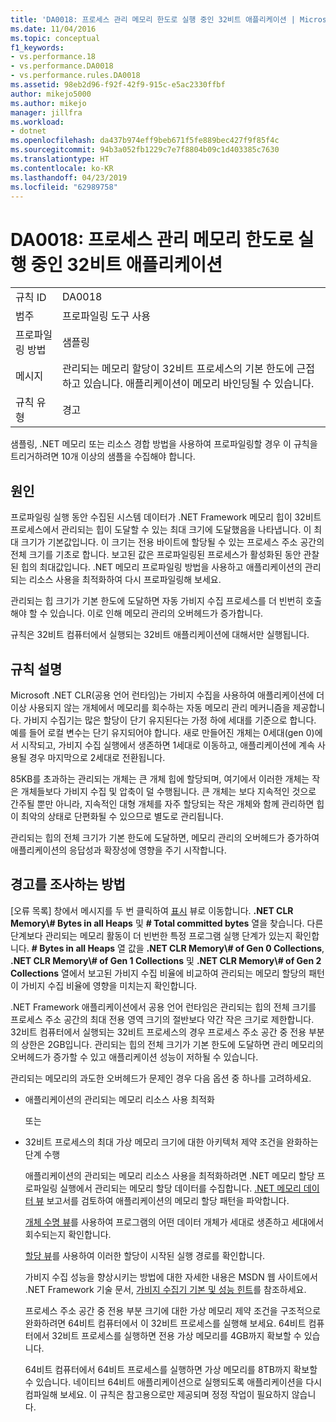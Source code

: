```yaml
---
title: 'DA0018: 프로세스 관리 메모리 한도로 실행 중인 32비트 애플리케이션 | Microsoft Docs'
ms.date: 11/04/2016
ms.topic: conceptual
f1_keywords:
- vs.performance.18
- vs.performance.DA0018
- vs.performance.rules.DA0018
ms.assetid: 98eb2d96-f92f-42f9-915c-e5ac2330ffbf
author: mikejo5000
ms.author: mikejo
manager: jillfra
ms.workload:
- dotnet
ms.openlocfilehash: da437b974eff9beb671f5fe889bec427f9f85f4c
ms.sourcegitcommit: 94b3a052fb1229c7e7f8804b09c1d403385c7630
ms.translationtype: HT
ms.contentlocale: ko-KR
ms.lasthandoff: 04/23/2019
ms.locfileid: "62989758"
---
```

# <a name="da0018-32-bit-application-running-at-process-managed-memory-limits"></a>DA0018: 프로세스 관리 메모리 한도로 실행 중인 32비트 애플리케이션

|||
|-|-|
|규칙 ID|DA0018|
|범주|프로파일링 도구 사용|
|프로파일링 방법|샘플링|
|메시지|관리되는 메모리 할당이 32비트 프로세스의 기본 한도에 근접하고 있습니다. 애플리케이션이 메모리 바인딩될 수 있습니다.|
|규칙 유형|경고|

 샘플링, .NET 메모리 또는 리소스 경합 방법을 사용하여 프로파일링할 경우 이 규칙을 트리거하려면 10개 이상의 샘플을 수집해야 합니다.

## <a name="cause"></a>원인
 프로파일링 실행 동안 수집된 시스템 데이터가 .NET Framework 메모리 힙이 32비트 프로세스에서 관리되는 힙이 도달할 수 있는 최대 크기에 도달했음을 나타냅니다. 이 최대 크기가 기본값입니다. 이 크기는 전용 바이트에 할당될 수 있는 프로세스 주소 공간의 전체 크기를 기초로 합니다. 보고된 값은 프로파일링된 프로세스가 활성화된 동안 관찰된 힙의 최대값입니다. .NET 메모리 프로파일링 방법을 사용하고 애플리케이션의 관리되는 리소스 사용을 최적화하여 다시 프로파일링해 보세요.

 관리되는 힙 크기가 기본 한도에 도달하면 자동 가비지 수집 프로세스를 더 빈번히 호출해야 할 수 있습니다. 이로 인해 메모리 관리의 오버헤드가 증가합니다.

 규칙은 32비트 컴퓨터에서 실행되는 32비트 애플리케이션에 대해서만 실행됩니다.

## <a name="rule-description"></a>규칙 설명
 Microsoft .NET CLR(공용 언어 런타임)는 가비지 수집을 사용하여 애플리케이션에 더 이상 사용되지 않는 개체에서 메모리를 회수하는 자동 메모리 관리 메커니즘을 제공합니다. 가비지 수집기는 많은 할당이 단기 유지된다는 가정 하에 세대를 기준으로 합니다. 예를 들어 로컬 변수는 단기 유지되어야 합니다. 새로 만들어진 개체는 0세대(gen 0)에서 시작되고, 가비지 수집 실행에서 생존하면 1세대로 이동하고, 애플리케이션에 계속 사용될 경우 마지막으로 2세대로 전환됩니다.

 85KB를 초과하는 관리되는 개체는 큰 개체 힙에 할당되며, 여기에서 이러한 개체는 작은 개체들보다 가비지 수집 및 압축이 덜 수행됩니다. 큰 개체는 보다 지속적인 것으로 간주될 뿐만 아니라, 지속적인 대형 개체를 자주 할당되는 작은 개체와 함께 관리하면 힙이 최악의 상태로 단편화될 수 있으므로 별도로 관리됩니다.

 관리되는 힙의 전체 크기가 기본 한도에 도달하면, 메모리 관리의 오버헤드가 증가하여 애플리케이션의 응답성과 확장성에 영향을 주기 시작합니다.

## <a name="how-to-investigate-a-warning"></a>경고를 조사하는 방법
 [오류 목록] 창에서 메시지를 두 번 클릭하여 [표시](../profiling/marks-view.md) 뷰로 이동합니다. **.NET CLR Memory\\# Bytes in all Heaps** 및 **# Total committed bytes** 열을 찾습니다. 다른 단계보다 관리되는 메모리 활동이 더 빈번한 특정 프로그램 실행 단계가 있는지 확인합니다. **# Bytes in all Heaps** 열 값을 **.NET CLR Memory\\# of Gen 0 Collections**, **.NET CLR Memory\\# of Gen 1 Collections** 및 **.NET CLR Memory\\# of Gen 2 Collections** 열에서 보고된 가비지 수집 비율에 비교하여 관리되는 메모리 할당의 패턴이 가비지 수집 비율에 영향을 미치는지 확인합니다.

 .NET Framework 애플리케이션에서 공용 언어 런타임은 관리되는 힙의 전체 크기를 프로세스 주소 공간의 최대 전용 영역 크기의 절반보다 약간 작은 크기로 제한합니다. 32비트 컴퓨터에서 실행되는 32비트 프로세스의 경우 프로세스 주소 공간 중 전용 부분의 상한은 2GB입니다. 관리되는 힙의 전체 크기가 기본 한도에 도달하면 관리 메모리의 오버헤드가 증가할 수 있고 애플리케이션 성능이 저하될 수 있습니다.

 관리되는 메모리의 과도한 오버헤드가 문제인 경우 다음 옵션 중 하나를 고려하세요.

- 애플리케이션의 관리되는 메모리 리소스 사용 최적화

   또는

- 32비트 프로세스의 최대 가상 메모리 크기에 대한 아키텍처 제약 조건을 완화하는 단계 수행

  애플리케이션의 관리되는 메모리 리소스 사용을 최적화하려면 .NET 메모리 할당 프로파일링 실행에서 관리되는 메모리 할당 데이터를 수집합니다. [.NET 메모리 데이터 뷰](../profiling/dotnet-memory-data-views.md) 보고서를 검토하여 애플리케이션의 메모리 할당 패턴을 파악합니다.

  [개체 수명 뷰](../profiling/object-lifetime-view.md)를 사용하여 프로그램의 어떤 데이터 개체가 세대로 생존하고 세대에서 회수되는지 확인합니다.

  [할당 뷰](../profiling/dotnet-memory-allocations-view.md)를 사용하여 이러한 할당이 시작된 실행 경로를 확인합니다.

  가비지 수집 성능을 향상시키는 방법에 대한 자세한 내용은 MSDN 웹 사이트에서 .NET Framework 기술 문서, [가비지 수집기 기본 및 성능 힌트](http://go.microsoft.com/fwlink/?LinkId=177946)를 참조하세요.

  프로세스 주소 공간 중 전용 부분 크기에 대한 가상 메모리 제약 조건을 구조적으로 완화하려면 64비트 컴퓨터에서 이 32비트 프로세스를 실행해 보세요.  64비트 컴퓨터에서 32비트 프로세스를 실행하면 전용 가상 메모리를 4GB까지 확보할 수 있습니다.

  64비트 컴퓨터에서 64비트 프로세스를 실행하면 가상 메모리를 8TB까지 확보할 수 있습니다. 네이티브 64비트 애플리케이션으로 실행되도록 애플리케이션을 다시 컴파일해 보세요. 이 규칙은 참고용으로만 제공되며 정정 작업이 필요하지 않습니다.